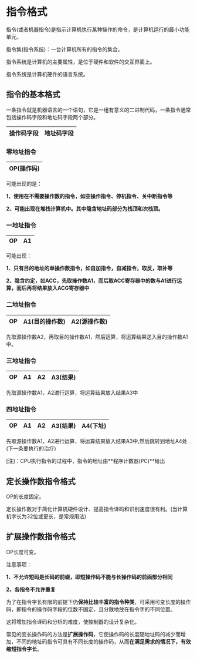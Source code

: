 # 指令格式

指令(或者机器指令)是指示计算机执行某种操作的命令，是计算机运行的最小功能单元。

指令集(指令系统)：一台计算机所有的指令的集合。

指令系统是计算机的主要属性，是位于硬件和软件的交互界面上。

指令系统是计算机硬件的语言系统。

## 指令的基本格式

一条指令就是机器语言的一个语句，它是一组有意义的二进制代码，一条指令通常包括操作码字段和地址码字段两个部分。

| 操作码字段 | 地址码字段 |
| :--------: | :--------: |

### 零地址指令

| OP(操作码) |
| :--------: |

可能出现的是：

**1、使用在不需要操作数的指令，如空操作指令、停机指令、关中断指令等**

**2、可能出现在堆栈计算机中。其中隐含地址码部分为栈顶和次栈顶。**

### 一地址指令

|  OP  |  A1  |
| :--: | :--: |

可能出现：

**1、只有目的地址的单操作数指令，如自加指令，自减指令，取反，取补等**

**2、隐含约定，如ACC，先取操作数A1，而后取ACC寄存器中的数与A1进行运算，而后再将结果放入ACG寄存器中**

### 二地址指令

|  OP  | A1(目的操作数) | A2(源操作数) |
| :--: | :------------: | :----------: |

 先取源操作数A2，再取目的操作数A1，然后运算，将运算结果送入目的操作数A1中。

### 三地址指令

|  OP  |  A1  |  A2  | A3(结果) |
| :--: | :--: | :--: | :------: |

先取源操作数A1，A2进行运算，将运算结果放入结果A3中

### 四地址指令

|  OP  |  A1  |  A2  | A3(结果) | A4(下址) |
| :--: | :--: | :--: | :------: | :------: |

先取源操作数A1，A2进行运算，将运算结果放入结果A3中,然后跳转到地址A4处(下一条要执行的治疗)

[注]：CPU执行指令的过程中，指令的地址由**程序计数器(PC)**给出

## 定长操作数指令格式

OP的长度固定。

定长操作数对于简化计算机硬件设计、提高指令译码和识别速度很有利。(当计算机字长为32位或更长，是常规用法)

## 扩展操作数指令格式

OP长度可变。

注意事项：

**1、不允许短码是长码的前缀，即短操作码不能与长操作码的前面部分相同**

**2、各指令不允许重复**

为了在指令字长有限的前提下仍**保持比较丰富的指令种类**，可采用可变长度的操作码，即指令的操作码字段的位数不固定，且分散地放在指令字的不同位置。

这将增加指令译码和分析的难度，使控制器的设计复杂化。

常见的变长操作码的方法是**扩展操作码**，它使操作码的长度随地址码的减少而增加，不同的地址码指令可具有不同长度的操作码，从而**在满足需求的情况下，有效缩短指令字长**。

